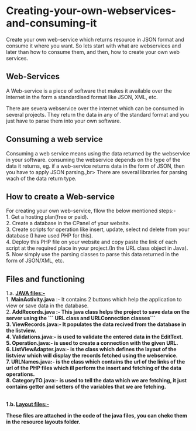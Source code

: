 # Creating-your-own-webservices-and-consuming-it
Create your own web-service which returns resource in JSON format and consume it where you want.
So lets start with what are webservices and later than how to consume them, and then, how to create your own web services.
<br>
<h2> Web-Services</h2>
A Web-service is a piece of software  thet makes it available over the Internet in the form a standardised format like JSON, XML, etc.<br>

There are severa webservice over the internet which can be consumed in several projects. They return the data in any of the standard format and you just have to parse them into your own software.<br>

<h2> Consuming a web service</h2>
Consuming a web service means using the data returned by the webservice in your software. consuming the webservice depends on the type of the  data it returns, eg. if a web-service returns data in the form of JSON, then you have to apply JSON parsing.,br>
There are several libraries for parsing wach of the data return type.
<h2> How to create a Web-service</h2>
For creating your own web-service, fllow the below mentioned steps:-<br>
1.  Get a hosting plan(free or paid).<br>
2.  Create a database in the CPanel of your website.<br>
3.  Create scripts for operation like insert, update, select nd delete from your database (I have used PHP for this).<br>
4.  Deploy this PHP file on your website and copy paste the link of each script at the required place in your project.(In the URL class object in Java).<br>
5.  Now simply use the parsing classes to parse this data returned in the form of JSON/XML, etc.<br>

<h2> Files and functioning</h2>
1.a.  <u><b>JAVA files:-</b></u><br>
1. <b>MainActivity.java</b> :- It contains 2 buttons which help the application to view or save data in the database.<br>
2. <b>AddRecords.java<b/> :- This java class helps the project to save data on the server using the 
   ``` URL class and URLConnection classes``` <br>
3.  <b>ViewRecords.java</b>:-  It populates the data recived from the database in the listview.<br>
4.  <b>Validations.java</b>:- is used to validate the entered data in the EditText.<br>
5.  <b>Operation.java</b>:- is used to create a connection with the given URL. <br>
6.  <b>ListViewAdapter.java</b>:- is the class which defines the layout of the listview which will display the records fetched using the webservice.<br>
7.  <b>URLNames.java</b>:-   is the class which contains the url of the links of the url of the PHP files which ill perform the insert  and fetching of the data operations.<br>
8.  <b>CategoryTO.java</b>:- is used to tell the data which we are fetching, it just contains getter and setters of the variables that we are fetching.<br>
<br>

1.b. <u><b>Layout files:-</b></u><br>

These files are attached in the code of the java files, you can chekc them in the resource layouts folder.
